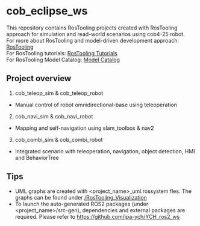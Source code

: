 # cob_eclipse_ws
This repository contains RosTooling projects created with RosTooling approach for simulation and read-world scenarios using cob4-25 robot.<br>
For more about RosTooling and model-driven development approach:  [RosTooling](https://github.com/ipa320/RosTooling) <br>
For RosTooling tutorials: 
[RosTooling Tutorials](https://ipa320.github.io/RosTooling.github.io/) <br>
For RosTooling Model Catalog: [Model Catalog](https://github.com/ipa-nhg/RosModelsCatalog)



## Project overview
1. cob_teleop_sim & cob_teleop_robot
- Manual control of robot omnidirectional-base using teleoperation
2. cob_navi_sim & cob_navi_robot
- Mapping and self-navigation using slam_toolbox & nav2 
3. cob_combi_sim & cob_combi_robot
- Integrated scenario with teleoperation, navigation, object detection, HMI and BehaviorTree


## Tips
- UML graphs are created with <project_name>_uml.rossystem fles. The graphs can be found under [/RosTooling_Visualization](https://github.com/ipa-ych/cob_eclipse_workspace/tree/main/RosTooling_Visualization)
- To launch the auto-generated ROS2 packages (under <project_name>/src-gen), dependencies and external packages are required. Please refer to https://github.com/ipa-ych/YCH_ros2_ws
